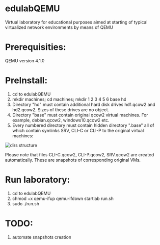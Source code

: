 # edulabQEMU
Virtual laboratory for educational purposes aimed at starting of typical virtualized network environments by means of QEMU

# Prerequisities:
QEMU version 4.1.0

# PreInstall:
1. cd to edulabQEMU
2. mkdir machines; cd machines; mkdir 1 2 3 4 5 6 base hd
3. Directory "hd" must contain additional hard disk drives hd1.qcow2 and hd2.qcow2. Sizes of these drives are no object.
4. Directory "base" must contain original qcow2 virtual machines. For example, debian.qcow2, windows10.qcow2 etc.
5. Every numbered directory must contain hidden directory ".base" all of which contain symlinks SRV, CLI-C or CLI-P to the original virtual machines:

![dirs structure](https://user-images.githubusercontent.com/7554459/71783896-3411c580-2ffe-11ea-8cd1-16230375ea70.png)

Please note that files CLI-C.qcow2, CLI-P.qcow2, SRV.qcow2 are created automatically. These are snapshots of corresponding original VMs.

# Run laboratory:
1. cd to edulabQEMU
2. chmod +x qemu-ifup qemu-ifdown startlab run.sh
3. sudo ./run.sh

# TODO:
1. automate snapshots creation
